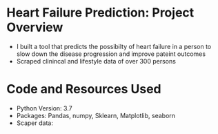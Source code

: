 # Heart Failure Prediction: Project Overview
- I built a tool that predicts the possibilty of heart failure in a person to slow down the disease progression and improve pateint outcomes
- Scraped clinincal and lifestyle data of over 300 persons

# Code and Resources Used
- Python Version: 3.7
- Packages: Pandas, numpy, Sklearn, Matplotlib, seaborn
- Scaper data: 

